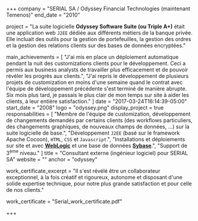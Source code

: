 +++
company = "SERIAL SA / Odyssey Financial Technologies (maintenant Temenos)"
end_date = "2010"

project = "La suite logicielle **Odyssey Software Suite (ou Triple A+)** était une application web `J2EE` dédiée aux différents métiers de la banque privée. Elle incluait des outils pour la gestion de portefeuilles, la gestion des ordres et la gestion des relations clients sur des bases de données encryptées."

main_achievements = [
  "J'ai mis en place un déploiement automatique pendant la nuit des customizations clients pour le développement. Ceci a permis aux business analysts de travailler plus efficacement et de pouvoir révéler les progrès aux clients.",
  "J'ai repris le développement de plusieurs projets de customization en moins d'une semaine quand le contrat avec l'équipe de développement précédente s'est terminé de manière abrupte. Six mois plus tard, je passais le plus clair de mon temps sur site à aider les clients, à leur entière satisfaction."
]
date = "2017-03-24T16:14:39-05:00"
start_date = "2008"
logo = "odyssey.png"
display_project = true
responsabilities = [
  "Membre de l'équipe de customization, développement de changements demandés par certains clients (des workflows particuliers, des changements graphiques, de nouveaux champs de données, ...) sur la suite logicielle de base.",
  "Développement `J2EE` (basé sur le framework Apache Cocoon), `HTML`, `CSS` et `Javascript`.",
  "Installations et déploiements sur site et avec [**WebLogic**](http://www.oracle.com/technetwork/middleware/weblogic/overview/index-085209.html) et une base de données [**Sybase**](https://www.sap.com/product/data-mgmt/sybase-ase.html).",
  "Support de 3<sup>ème</sup> niveau."
]
title = "Consultant externe (ingénieur logiciel) pour SERIAL SA"
website = ""
anchor = "odyssey"

work_certificate_excerpt = "Il s'est révélé être un collaborateur exceptionnel, à la fois créatif et rigoureux, autonome et disposant d'une solide expertise technique, pour notre plus grande satisfaction et pour celle de nos clients."

work_certificate = "Serial_work_certificate.pdf"

+++
